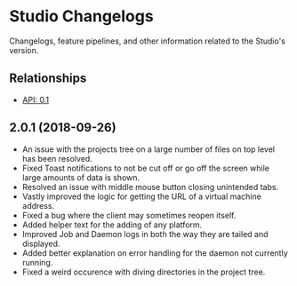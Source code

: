 # Studio Changelogs

Changelogs, feature pipelines, and other information related to the Studio's
version.

## Relationships
- [API: 0.1](../../api/0.1)

## 2.0.1 (2018-09-26)
- An issue with the projects tree on a large number of files on top level has been resolved.
- Fixed Toast notifications to not be cut off or go off the screen while large amounts of data is shown.
- Resolved an issue with middle mouse button closing unintended tabs.
- Vastly improved the logic for getting the URL of a virtual machine address.
- Fixed a bug where the client may sometimes reopen itself.
- Added helper text for the adding of any platform.
- Improved Job and Daemon logs in both the way they are tailed and displayed.
- Added better explanation on error handling for the daemon not currently running.
- Fixed a weird occurence with diving directories in the project tree.